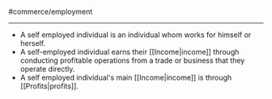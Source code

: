 #commerce/employment 

---
- A self employed individual is an individual whom works for himself or herself. 
- A self-employed individual earns their [[Income|income]] through conducting profitable operations from a trade or business that they operate directly.
- A self employed individual's main [[Income|income]] is through [[Profits|profits]].

  
